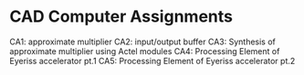 # CAD Computer Assignments
CA1: approximate multiplier
CA2: input/output buffer
CA3: Synthesis of approximate multiplier using Actel modules
CA4: Processing Element of Eyeriss accelerator pt.1
CA5: Processing Element of Eyeriss accelerator pt.2